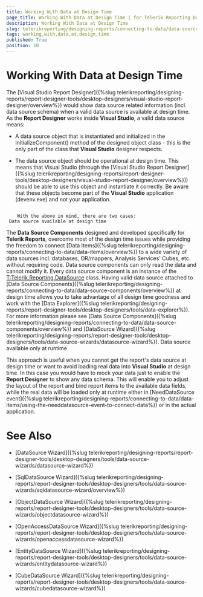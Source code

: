 ```yaml
---
title: Working With Data at Design Time
page_title: Working With Data at Design Time | for Telerik Reporting Documentation
description: Working With Data at Design Time
slug: telerikreporting/designing-reports/connecting-to-data/data-source-components/working-with-data-at-design-time
tags: working,with,data,at,design,time
published: True
position: 10
---
```


# Working With Data at Design Time



The [Visual Studio Report Designer]({%slug telerikreporting/designing-reports/report-designer-tools/desktop-designers/visual-studio-report-designer/overview%}) would show data source related information 
    	(incl. data source schema) when a valid data source is available at design time. As the __Report Designer__ works 
      	inside __Visual Studio__, a valid data source means:
		


* A data source object that is instantiated and initialized in the InitializeComponent() method of 
	the designed object class - this is the only part of the class that __Visual Studio__ designer respects.

* The data source object should be operational at design time. This means that Visual Studio (through the 
	[Visual Studio Report Designer]({%slug telerikreporting/designing-reports/report-designer-tools/desktop-designers/visual-studio-report-designer/overview%})) should be able to use this object and instantiate it correctly. Be aware that 
	these objects become part of the __Visual Studio__ application (devenv.exe) and not your application.

## 
      	With the above in mind, there are two cases:
 	 Data source available at design time

The __Data Source Components__ designed and developed specifically for __Telerik Reports__,
      	overcome most of the design time issues while providing the freedom to connect [Data Items]({%slug telerikreporting/designing-reports/connecting-to-data/data-items/overview%}) to a wide variety of data sources incl. databases, 
      	OR/mappers, Analysis Services' Cubes, etc. without requiring code. Data source components can only read the data and cannot modify it. Every data source component is an instance of the [T:Telerik.Reporting.DataSource]() class.
        Having valid data source attached to [Data Source Components]({%slug telerikreporting/designing-reports/connecting-to-data/data-source-components/overview%}) at design time allows you to take advantage
        of all design time goodness and work with the [Data Explorer]({%slug telerikreporting/designing-reports/report-designer-tools/desktop-designers/tools/data-explorer%}). 
        For more information please see [Data Source Components]({%slug telerikreporting/designing-reports/connecting-to-data/data-source-components/overview%}) and [DataSource Wizard]({%slug telerikreporting/designing-reports/report-designer-tools/desktop-designers/tools/data-source-wizards/datasource-wizard%}).
              	Data source available only at runtime

This approach is useful when you cannot get the report's data source at design time or want to avoid loading real data
              		into __Visual Studio__ at design time. In this case you would have to mock your data just to
      	enable the __Report Designer__ to show any data schema. This will enable you to adjust the layout of the report 
        and bind report items to the available data fields, while the real data will be loaded only at runtime either in 
        [NeedDataSource event]({%slug telerikreporting/designing-reports/connecting-to-data/data-items/using-the-needdatasource-event-to-connect-data%}) or in the actual application.
              	

# See Also


 * [DataSource Wizard]({%slug telerikreporting/designing-reports/report-designer-tools/desktop-designers/tools/data-source-wizards/datasource-wizard%})

 * [SqlDataSource Wizard]({%slug telerikreporting/designing-reports/report-designer-tools/desktop-designers/tools/data-source-wizards/sqldatasource-wizard/overview%})

 * [ObjectDataSource Wizard]({%slug telerikreporting/designing-reports/report-designer-tools/desktop-designers/tools/data-source-wizards/objectdatasource-wizard%})

 * [OpenAccessDataSource Wizard]({%slug telerikreporting/designing-reports/report-designer-tools/desktop-designers/tools/data-source-wizards/openaccessdatasource-wizard%})

 * [EntityDataSource Wizard]({%slug telerikreporting/designing-reports/report-designer-tools/desktop-designers/tools/data-source-wizards/entitydatasource-wizard%})

 * [CubeDataSource Wizard]({%slug telerikreporting/designing-reports/report-designer-tools/desktop-designers/tools/data-source-wizards/cubedatasource-wizard%})
